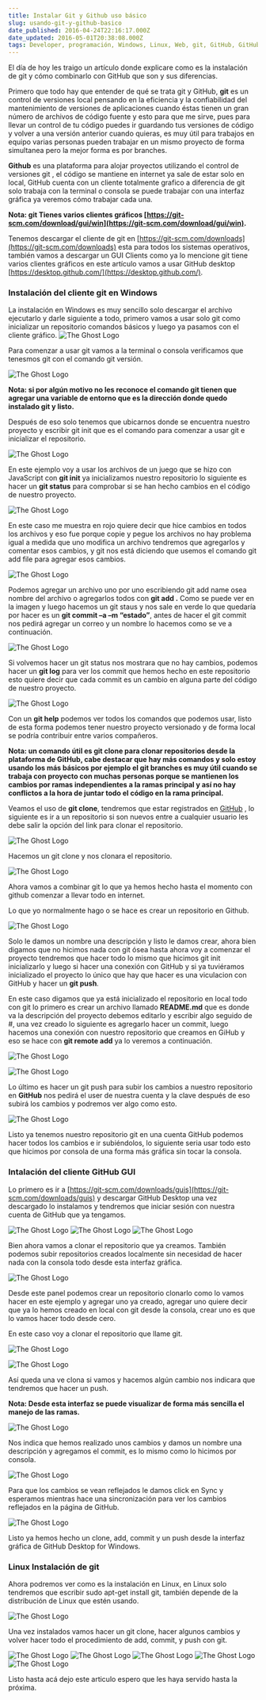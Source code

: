 ```yaml
---
title: Instalar Git y Github uso básico
slug: usando-git-y-github-basico
date_published: 2016-04-24T22:16:17.000Z
date_updated: 2016-05-01T20:38:08.000Z
tags: Developer, programación, Windows, Linux, Web, git, GitHub, GitHub cliente, controldeversiones
---
```


El día de hoy les traigo un artículo donde explicare como es la instalación de git y cómo combinarlo con GitHub que son y sus diferencias.

Primero que todo hay que entender de qué se trata git y GitHub, **git** es un control de versiones local pensando en la eficiencia y la confiabilidad del mantenimiento de versiones de aplicaciones cuando éstas tienen un gran número de archivos de código fuente y esto para que me sirve, pues para llevar un control de tu código puedes ir guardando tus versiones de código y volver a una versión anterior cuando quieras, es muy útil para trabajos en equipo varias personas pueden trabajar en un mismo proyecto de forma simultanea pero la mejor forma es por branches.

**Github** es una plataforma para alojar proyectos utilizando el control de versiones git , el código se mantiene en internet ya sale de estar solo en local,  GitHub cuenta con un cliente totalmente grafico a diferencia de git solo trabaja con la terminal o consola se puede trabajar con una interfaz gráfica ya veremos cómo trabajar cada una.

**Nota: git Tienes varios clientes gráficos  [https://git-scm.com/download/gui/win](https://git-scm.com/download/gui/win).**

Tenemos descargar el cliente de git en [https://git-scm.com/downloads](https://git-scm.com/downloads) esta para todos los sistemas operativos, también vamos a descargar un GUI Clients como ya lo mencione git tiene varios clientes gráficos en este artículo vamos a usar GitHub desktop [https://desktop.github.com/](https://desktop.github.com/).

### Instalación del cliente git en Windows

La instalación en Windows es muy sencillo solo descargar el archivo ejecutarlo y darle siguiente a todo, primero vamos a usar solo git como inicializar un repositorio comandos básicos y luego ya pasamos con el cliente gráfico.
![The Ghost Logo](/content/images/2016/04/git_1.jpg)

Para comenzar a usar git vamos a la terminal o consola verificamos que tenesmos git con el comando git versión.

![The Ghost Logo](/content/images/2016/04/git_2.jpg)

**Nota: si por algún motivo no les reconoce el comando git tienen que agregar una variable de entorno que es la dirección donde quedo instalado git y listo.**

Después de eso solo tenemos que ubicarnos donde se encuentra nuestro proyecto y escribir git init que es el comando para comenzar a usar git e inicializar el repositorio.

![The Ghost Logo](/content/images/2016/04/git_3.jpg)

En este ejemplo voy a usar los archivos de  un juego que se hizo con JavaScript con **git init** ya inicializamos nuestro repositorio lo siguiente es hacer un **git status** para comprobar si se han hecho cambios en el código de nuestro proyecto.

![The Ghost Logo](/content/images/2016/04/git_4.jpg)

En este caso me muestra en rojo quiere decir que hice cambios en todos los archivos y eso fue porque copie y pegue los archivos no hay problema igual a medida que uno modifica un archivo tendremos que agregarlos y comentar esos cambios, y git nos está diciendo que usemos el comando git add file para agregar esos cambios.

![The Ghost Logo](/content/images/2016/04/git_5.jpg)

Podemos agregar un archivo uno por uno escribiendo git add name osea nombre del archivo o agregarlos todos con **git add .** Como se puede ver en la imagen y luego hacemos un git staus y nos sale en verde lo que quedaría por hacer es un **git commit –a –m “estado”**, antes de hacer el git commit nos pedirá agregar un correo y un nombre lo hacemos como se ve a continuación.

![The Ghost Logo](/content/images/2016/04/git_6.jpg)

Si volvemos hacer un git status nos mostrara que no hay cambios, podemos hacer un **git log** para ver los commit que hemos hecho en este repositorio esto quiere decir que cada commit es un cambio en alguna parte del código de nuestro proyecto.

![The Ghost Logo](/content/images/2016/04/git_7.jpg)

Con un **git help** podemos ver todos los comandos que podemos usar, listo de esta forma podemos tener nuestro proyecto versionado y de forma local se podría contribuir entre varios compañeros.

**Nota: un comando útil es git clone para clonar repositorios desde la plataforma de GitHub, cabe destacar que hay más comandos y solo estoy usando los  más básicos por ejemplo el git branches es muy útil cuando se trabaja con proyecto con muchas personas porque se mantienen los cambios por ramas independientes a la ramas principal y así no hay conflictos a la hora de juntar todo el código en la rama principal.**

Veamos el uso de **git clone**, tendremos que estar registrados en [GitHub](https://github.com/) , lo siguiente es ir a un repositorio si son nuevos entre a cualquier usuario les debe salir la opción del link para clonar el repositorio.

![The Ghost Logo](/content/images/2016/04/git_8.jpg)

Hacemos un git clone y nos clonara el repositorio.

![The Ghost Logo](/content/images/2016/04/git_9.jpg)

Ahora vamos a combinar git lo que ya hemos hecho hasta el momento con github comenzar a llevar todo en internet.

Lo que yo normalmente hago o se hace es crear un repositorio en Github.

![The Ghost Logo](/content/images/2016/04/git_10.jpg)

Solo le damos un nombre una descripción y listo le damos crear, ahora bien digamos que no hicimos nada con git ósea hasta ahora voy a comenzar el proyecto tendremos que hacer todo lo mismo que hicimos git init inicializarlo y luego si hacer una conexión con GitHub y si ya tuviéramos inicializado el proyecto lo único que hay que hacer es una viculacion con GitHub y hacer un **git push**.

En este caso digamos que ya está inicializado el repositorio en local todo con git lo primero es crear un archivo llamado **README.md** que es donde va la descripción del proyecto debemos editarlo y escribir algo seguido de #, una vez creado lo siguiente es agregarlo hacer un commit, luego hacemos una conexión con nuestro repositorio que creamos en GiHub y eso se hace con **git remote add** ya lo veremos a continuación.

![The Ghost Logo](/content/images/2016/04/git_11.jpg)

![The Ghost Logo](/content/images/2016/04/git_12.jpg)

Lo último es hacer un git push para subir los cambios a nuestro repositorio en **GitHub** nos pedirá el user de nuestra cuenta y la clave después de eso subirá los cambios y podremos ver algo como esto.

![The Ghost Logo](/content/images/2016/04/git_13.jpg)

Listo ya tenemos nuestro repositorio git en una cuenta GitHub podemos hacer todos los cambios e ir subiéndolos, lo siguiente seria usar todo esto que hicimos por consola de una forma más gráfica sin tocar la consola.

### Intalación del cliente GitHub  GUI

Lo primero es ir a [https://git-scm.com/downloads/guis](https://git-scm.com/downloads/guis) y descargar GitHub Desktop una vez descargado lo instalamos y tendremos que iniciar sesión con nuestra cuenta de GitHub que ya tengamos.

![The Ghost Logo](/content/images/2016/05/gitHub_1.jpg)
![The Ghost Logo](/content/images/2016/05/gitHub_2.jpg)
![The Ghost Logo](/content/images/2016/05/gitHub_3.jpg)

Bien ahora vamos a clonar el repositorio que ya creamos. También podemos subir repositorios creados localmente sin necesidad de hacer nada con la consola todo desde esta interfaz gráfica.

![The Ghost Logo](/content/images/2016/05/gitHub_4.jpg)

Desde este panel podemos crear un repositorio clonarlo como lo vamos hacer en este ejemplo y agregar uno ya creado, agregar uno quiere decir que ya lo hemos creado en local con git desde la consola, crear uno es que lo vamos hacer todo desde cero.

En este caso voy a clonar el repositorio que llame git.

![The Ghost Logo](/content/images/2016/05/gitHub_5.jpg)

![The Ghost Logo](/content/images/2016/05/gitHub_6.jpg)

Así queda una ve clona si vamos y hacemos algún cambio nos indicara que tendremos que hacer un push.

**Nota: Desde esta interfaz se puede visualizar de forma más sencilla el manejo de las ramas.**

![The Ghost Logo](/content/images/2016/05/gitHub_7.jpg)

Nos indica que hemos realizado unos cambios y damos un nombre una descripción y agregamos el commit, es lo mismo como lo hicimos por consola.

![The Ghost Logo](/content/images/2016/05/gitHub_8.jpg)

Para que los cambios se vean reflejados le damos click en Sync y esperamos mientras hace una sincronización  para ver los cambios reflejados en la página de GitHub.

![The Ghost Logo](/content/images/2016/05/gitHub_9.jpg)

Listo ya hemos hecho un clone, add, commit y un push desde la interfaz gráfica de GitHub Desktop for Windows.

### Linux Instalación de git

Ahora podremos ver como es la instalación en Linux, en Linux solo tendremos que escribir sudo apt-get install git, también depende de la distribución de Linux que estén usando.

![The Ghost Logo](/content/images/2016/05/git_linux_1.jpg)

Una vez instalados vamos hacer un git clone, hacer algunos cambios y volver hacer todo el procedimiento de add, commit, y push con git.

![The Ghost Logo](/content/images/2016/05/git_linux_2.jpg)
![The Ghost Logo](/content/images/2016/05/git_linux_3.jpg)
![The Ghost Logo](/content/images/2016/05/git_linux_4.jpg)
![The Ghost Logo](/content/images/2016/05/git_linux_5.jpg)
![The Ghost Logo](/content/images/2016/05/git_linux_6.jpg)

Listo hasta acá dejo este articulo espero que les haya servido hasta la próxima.
